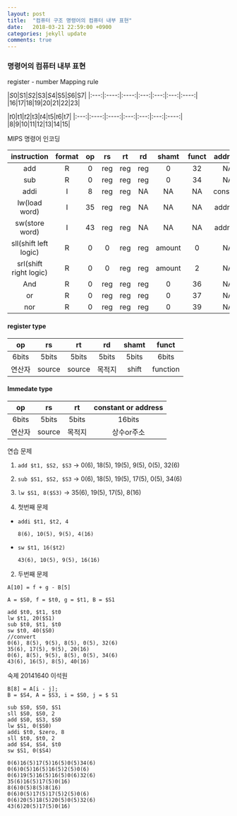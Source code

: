 ```yaml
---
layout: post
title:  "컴퓨터 구조 명령어의 컴퓨터 내부 표현"
date:   2018-03-21 22:59:00 +0900
categories: jekyll update
comments: true
---
```


### 명령어의 컴퓨터 내부 표현
register - number Mapping rule

|$S0|$S1|$S2|$S3|$S4|$S5|$S6|$S7|
|:---:|:----:|:----:|:---:|:---:|:---:|:----:|
|16|17|18|19|20|21|22|23|

|$t0|$t1|$t2|$t3|$t4|$t5|$t6|$t7|
|:---:|:----:|:----:|:---:|:---:|:---:|:----:|
|8|9|10|11|12|13|14|15|

MIPS 명령어 인코딩


|instruction|format|op|rs|rt|rd|shamt|funct|address|
|:---:|:---:|:---:|:---:|:---:|:---:|:---:|:---:|:---:|
|add|R|0|reg|reg|reg|0|32|NA|
|sub|R|0|reg|reg|reg|0|34|NA|
|addi|I|8|reg|reg|NA|NA|NA|constant|
|lw(load word)|I|35|reg|reg|NA|NA|NA|address|
|sw(store word)|I|43|reg|reg|NA|NA|NA|address|
|sll(shift left logic)|R|0|0|reg|reg|amount|0|NA|
|srl(shift right logic)|R|0|0|reg|reg|amount|2|NA|
|And|R|0|reg|reg|reg|0|36|NA|
|or|R|0|reg|reg|reg|0|37|NA|
|nor|R|0|reg|reg|reg|0|39|NA|

#### register type

|op|rs|rt|rd|shamt|funct|
|:---:|:---:|:---:|:---:|:---:|:---:|
|6bits|5bits|5bits|5bits|5bits|6bits|
|연산자|source|source|목적지|shift|function|

#### Immedate type

|op|rs|rt|constant or address|
|:---:|:---:|:---:|:---:|
|6bits|5bits|5bits|16bits|
|연산자|source|목적지|상수or주소|

연습 문제

1. `add $t1, $S2, $S3` -> 0(6), 18(5), 19(5), 9(5), 0(5), 32(6)
2. `sub $S1, $S2, $S3` -> 0(6), 18(5), 19(5), 17(5), 0(5), 34(6)
3. `lw $S1, 8($S3)` ->  35(6), 19(5), 17(5), 8(16)


1. 첫번째 문제

  * `addi $t1, $t2, 4`

    `8(6), 10(5), 9(5), 4(16)`

  * `sw $t1, 16($t2)`

    `43(6), 10(5), 9(5), 16(16)`

2. 두번째 문제

```
A[10] = f + g - B[5]

A = $S0, f = $t0, g = $t1, B = $S1

add $t0, $t1, $t0
lw $t1, 20($S1)
sub $t0, $t1, $t0
sw $t0, 40($S0)
//convert
0(6), 8(5), 9(5), 8(5), 0(5), 32(6)
35(6), 17(5), 9(5), 20(16)
0(6), 8(5), 9(5), 8(5), 0(5), 34(6)
43(6), 16(5), 8(5), 40(16)
```
숙제 20141640 이석원
```
B[8] = A[i - j];
B = $S4, A = $S3, i = $S0, j = $ S1

sub $S0, $S0, $S1
sll $S0, $S0, 2
add $S0, $S3, $S0
lw $S1, 0($S0)
addi $t0, $zero, 8
sll $t0, $t0, 2
add $S4, $S4, $t0
sw $S1, 0($S4)

0(6)16(5)17(5)16(5)0(5)34(6)
0(6)0(5)16(5)16(5)2(5)0(6)
0(6)19(5)16(5)16(5)0(6)32(6)
35(6)16(5)17(5)0(16)
8(6)0(5)8(5)8(16)
0(6)0(5)17(5)17(5)2(5)0(6)
0(6)20(5)18(5)20(5)0(5)32(6)
43(6)20(5)17(5)0(16)
```
  <!---->
